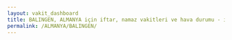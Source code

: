 ```yaml
---
layout: vakit_dashboard
title: BALINGEN, ALMANYA için iftar, namaz vakitleri ve hava durumu - ilçe/eyalet seç
permalink: /ALMANYA/BALINGEN/
---
```


<script type="text/javascript">
  var GLOBAL_COUNTRY = 'ALMANYA';
  var GLOBAL_CITY = 'BALINGEN';
  var GLOBAL_STATE = '';
  var lat = 72;
  var lon = 21;
</script>
